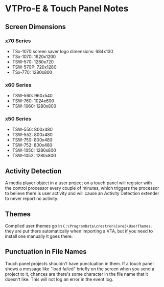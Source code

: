 # VTPro-E & Touch Panel Notes

## Screen Dimensions

### x70 Series

* TSx-1070 screen saver logo dimensions: 684x130
* TSx-1070: 1920x1200
* TSW-570: 1280x720
* TSW-570P: 720x1280
* TSx-770: 1280x800

### x60 Series

* TSW-560: 960x540
* TSW-760: 1024x600
* TSW-1060: 1280x800

### x50 Series
* TSW-550: 800x480
* TSW-552: 800x480
* TSW-750: 800x480
* TSW-752: 800x480
* TSW-1050: 1280x800
* TSW-1052: 1280x800

## Activity Detection
A media player object in a user project on a touch panel will register with the control processor every couple of minutes, which triggers the processor to believe there is user activity and will cause an Activity Detection extender to never report no activity.

## Themes
Compiled user themes go in `C:\ProgramData\crestron\Core3\UserThemes`. they are put there automatically when importing a VTA, but if you need to install one manually it goes there.

## Punctuation in File Names
Touch panel projects shouldn't have punctuation in them. If a touch panel shows a message like "load failed" briefly on the screen when you send a project to it, chances are there's some character in the file name that it doesn't like. This will not log an error in the event log.
